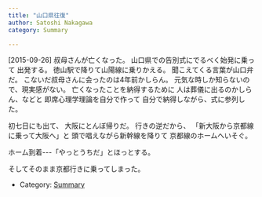 ```yaml
---
title: "山口県往復"
author: Satoshi Nakagawa
category: Summary

---
```


[2015-09-26]  叔母さんが亡くなった。
山口県での告別式にでるべく始発に乗って
出発する。
徳山駅で降りて山陽線に乗りかえる。
聞こえてくる言葉が山口弁だ。
こないだ叔母さんに会ったのは4年前かしらん。
元気な時しか知らないので、現実感がない。
亡くなったことを納得するために
人は葬儀に出るのかしらん、などと
即席心理学理論を自分で作って
自分で納得しながら、式に参列した。

 初七日にも出て、
大阪にとんぼ帰りだ。
行きの逆だから、
「新大阪から京都線に乗って大阪へ」と
頭で唱えながら新幹線を降りて
京都線のホームへいそぐ。

 ホーム到着---「やっとうちだ」とほっとする。

 そしてそのまま京都行きに乗ってしまった。

- Category: [Summary](/categories.html#Summary)

